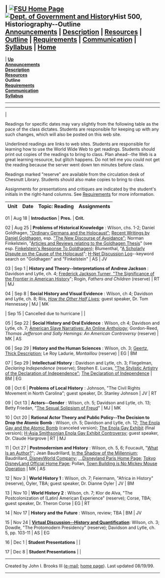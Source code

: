 | [![FSU Home Page](images/bluseal2.gif)](http://www.uncfsu.edu)[![Dept. of
Government and
History](images/g&h.gif)](http://www.uncfsu.edu/w4/dpt/ghp/index.htm)**Hist
500, Historiography--Outline**  
[Announcements](announce.htm) | [Description](descrip.htm) |
[Resources](texts.htm) | [Outline](outline.htm) | [Requirements](requirem.htm)
| [Communication](commun.htm) | [Syllabus](syllabus.htm) | [Home](index.htm)  
---  
| **[Up](index.htm)  
[Announcements](announce.htm)  
[Description](descrip.htm)  
[Resources](texts.htm)  
Outline  
[Requirements](requirem.htm)  
[Communication](commun.htm)  
[Syllabus](syllabus.htm)**

 ****  
---  
  




|

Readings for specific dates may vary slightly from the following table as the
pace of the class dictates. Students are responsible for keeping up with any
such changes, which will also be posted on this web site.

Underlined readings are links to web sites. Students are responsible for
learning how to use the World Wide Web to get readings. Students should print
out copies of the readings to bring to class. Plan ahead--the Web is a great
learning resource, but glitch happens. Do not tell me you could not get the
reading because the server went down ten minutes before class.

Readings marked "reserve" are available from the circulation desk of Chesnutt
Library. Students should also make copies to bring to class.

Assignments for presentations and critiques are indicated by the student's
initials in the right-hand columns. See [Requirements](requirem.htm) for more
information.

| **Unit** | **Date** | **Topic: Reading** | **Assignments**  
---|---|---|---  
  
01 | Aug 18 | **Introduction** | **Pres.** | **Crit.**  
  
02 | Aug 25 | **Problems of Historical Knowledge** : Wilson, chs. 1-2; Daniel
Goldhagen, ["Ordinary Germans and the
Holocaust"](http://www.historyplace.com/pointsofview/goldhagen.htm); [Recent
Writings by Daniel Goldhagen](http://www.goldhagen.com/welcome.html), esp.
["The New Discourse of Avoidance"](http://www.goldhagen.com/nda0.html); Norman
Finkelstein, "[Articles and Reviews relating to the Goldhagen
Thesis](http://www.normanfinkelstein.com/articles.html)" (see esp.
[Finkelstein's Response To
Goldhagen](http://www.normanfinkelstein.com/goldhagenresponse.html));
Blumenthal, "[A Scholarly Dispute on the Cause of the
Holocaust](http://www.normanfinkelstein.com/nyt.html)"; [H-Net Discussion
Log](http://www.h-net.msu.edu/logs/)\--keyword search on "Goldhagen" and
"Finkelstein" | AS | JV  
  
03 | Sep 1 | **History and Theory--Interpretations of Andrew Jackson** :
Davidson and Lytle, ch. 4; [Frederick Jackson Turner, "The Significance of the
Frontier in American
History](http://wsrv.clas.virginia.edu/~tsawyer/DRBR/turnerth.txt)"; Rogin,
_Fathers and Children_ (reserve) |  RT | MJ  
  
04 | Sep 8 | **Social History and Visual Evidence** : Wilson, ch 4; Davidson
and Lytle, ch. 8; Riis, _[How the Other Half
Lives](http://www.cis.yale.edu/amstud/inforev/riis/title.html);_ guest
speaker, Dr. Tom Hennessey |  MJ | MK  
  
  | Sep 15 | Cancelled due to hurricane |   |  
  
05 | Sep 22 | **Social History and Oral Evidence** : Wilson, ch 4; Davidson
and Lytle, ch. 7; [American Slave Narratives: An Online
Anthology](http://xroads.virginia.edu/~HYPER/wpa/wpahome.html); Gordon-Reed,
_Thomas Jefferson and Sally Hemings: An American Controversy_ (reserve) |  MK
| AS  
  
06 | Sep 29 | **History and the Human Sciences** : Wilson, ch. 3; [Geertz,
Thick Description](http://xroads.virginia.edu/g/DRBR/geertz2.txt); Le Roy
Ladurie, _Montaillou_ (reserve) |  EG | BM  
  
07 | Sep 29 | **Intellectual History** : Davidson and Lytle, ch. 3;
Fliegelman, _Declaring Independence_ (reserve);  Stephen E. Lucas, ["The
Stylistic Artistry of the Declaration of
Independence"](http://www.nara.gov/exhall/charters/declaration/decstyle.html);
[The Declaration of
Independence](http://www.nara.gov/exhall/charters/declaration/declaration.html)
| BM | EG  
  
08 | Oct 6 | **Problems of Local History** : Johnson, "The Civil Rights
Movement in North Carolina"; guest speaker, Dr. Stanley Johnson | JV | RT  
  
09 | Oct 13 | **Actors--Gender** : Wilson, ch. 5; Davidson and Lytle, ch. 13;
Betty Friedan, "[The Sexual Solipsism of
Freud](http://werple.net.au/~lynnbea/lib/friedan.htm)" | MJ | MK  
  
10 | Oct 20 | **Rational Actor Theory and Public Policy--The Decision to Drop
the Atomic Bomb** : Wilson, ch. 5; Davidson and Lytle, ch. 12; [The Enola Gay
and the Atomic Bomb](http://www.nhk.or.jp/nuclear/e/text/sumiso.htm) (canceled
version); [The Enola Gay
Exhibit](http://www.nasm.edu/GALLERIES/GAL103/gal103.html) (final version);
[H-Asia Smithsonian Enola Gay Exhibit
Controversy](http://www.h-net.msu.edu/~asia/threads/thrdenola.html); guest
speaker, Dr. Claude Hargrove | RT | MJ  
  
11 | Oct 27 | **Postmodernism and History** : Wilson, ch. 5, 6; Foucault,
"[What Is an
Author?](http://www.georgetown.edu/irvinemj/english016/texts/foucault.html)";
Jean Baudrillard, [In the Shadow of the
Millennium](http://www.ctheory.com/a61.html); Baudrillard,[ DisneyWorld
Company](http://www.ctheory.com/e25-disneyworld_comp.html); __[Disneyland
Paris Home Page](http://www.disneylandparis.com/disney/smain.htm); [Tokyo
DisneyLand Official Home Page](http://www.tokyodisneyland.co.jp/); Pollan,
[Town Building is No Mickey Mouse
Operation](http://hellskitchen.net/develop/news/mp121497.html) |  MK | AS  
  
12 | Nov 3 | **World History 1** : Wilson, ch. 7; Feiermann, "Africa in
History" (reserve), Oyler, TBA; guest speaker, Dr. Dianne Oyler | JV | BM  
  
13 | Nov 10 | **World History 2** : Wilson, ch. 7; Klor de Alva, "The
Postcolonization of (Latin) American Experience" (reserve); Corse, TBA; guest
speaker, Dr. Theron Corse | EG | RT  
  
14 | Nov 17 | **History and the Future** : Wilson, review; TBA | BM | JV  
  
15 | Nov 24 | [**Virtual Discussion--History and
Quantification**](http://courses.uncfsu.edu/discusshist500/Default.htm):
Wilson, ch. 3; Dowdle, "The Protomodern Presidency" (reserve); Davidson and
Lytle, ch. 5, pp. 103-11 |  AS | EG  
  
16 | Dec 1 | **Student Presentations** |    |  
  
17 | Dec 8 | **Student Presentations** |    |  
  
* * *

Created by John I. Brooks III ([e-mail](mailto:jbrooks@chi1.uncfsu.edu); [home
page](http://spacer.uncfsu.edu/f_brooks/index.htm)). Last updated 08/19/99.  
  
---

